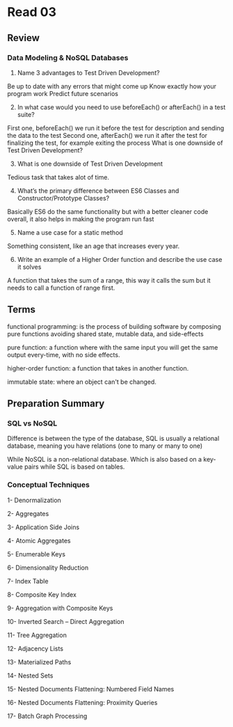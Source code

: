  
# Read 03

## Review

### Data Modeling & NoSQL Databases

1. Name 3 advantages to Test Driven Development?

Be up to date with any errors that might come up
Know exactly how your program work
Predict future scenarios


2. In what case would you need to use beforeEach() or afterEach() in a test suite?

First one, beforeEach() we run it before the test for description and sending the data to the test
Second one, afterEach() we run it after the test for finalizing the test, for example exiting the process
What is one downside of Test Driven Development?


3. What is one downside of Test Driven Development

Tedious task that takes alot of time.

4. What’s the primary difference between ES6 Classes and Constructor/Prototype Classes?

Basically ES6 do the same functionality but with a better cleaner code overall, it also helps in making the program run fast

5. Name a use case for a static method

Something consistent, like an age that increases every year.

6. Write an example of a Higher Order function and describe the use case it solves

A function that takes the sum of a range, this way it calls the sum but it needs to call a function of range first.

## Terms

functional programming: is the process of building software by composing pure functions avoiding shared state, mutable data, and side-effects

pure function: a function where with the same input you will get the same output every-time, with no side effects.

higher-order function: a function that takes in another function.

immutable state: where an object can't be changed.

## Preparation Summary
### SQL vs NoSQL
Difference is between the type of the database, SQL is usually a relational database, meaning you have relations (one to many or many to one)

While NoSQL is a non-relational database. Which is also based on a key-value pairs while SQL is based on tables.


### Conceptual Techniques
1- Denormalization

2- Aggregates

3- Application Side Joins

4- Atomic Aggregates

5- Enumerable Keys

6- Dimensionality Reduction

7- Index Table

8- Composite Key Index

9- Aggregation with Composite Keys

10- Inverted Search – Direct Aggregation

11- Tree Aggregation

12- Adjacency Lists

13- Materialized Paths

14- Nested Sets

15- Nested Documents Flattening: Numbered Field Names

16- Nested Documents Flattening: Proximity Queries

17- Batch Graph Processing